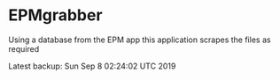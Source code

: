 # EPMgrabber
Using a database from the EPM app this application scrapes the files as required


Latest backup: Sun Sep 8 02:24:02 UTC 2019

